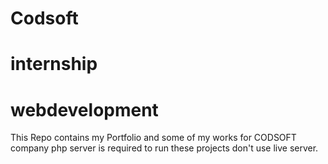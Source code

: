 # Codsoft
# internship
# webdevelopment
This Repo contains my Portfolio and some of my works for CODSOFT company 
php server is required to run these projects don't use live server.
